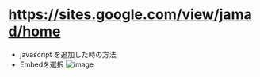 <link rel="stylesheet" type="text/css" href="/assets/css/styles.css">

# https://sites.google.com/view/jamad/home
* javascript を追加した時の方法
* Embedを選択 ![image](https://github.com/jamad/jamad.github.io/assets/949913/e6c03b56-743c-407b-9718-e08a85636965)
